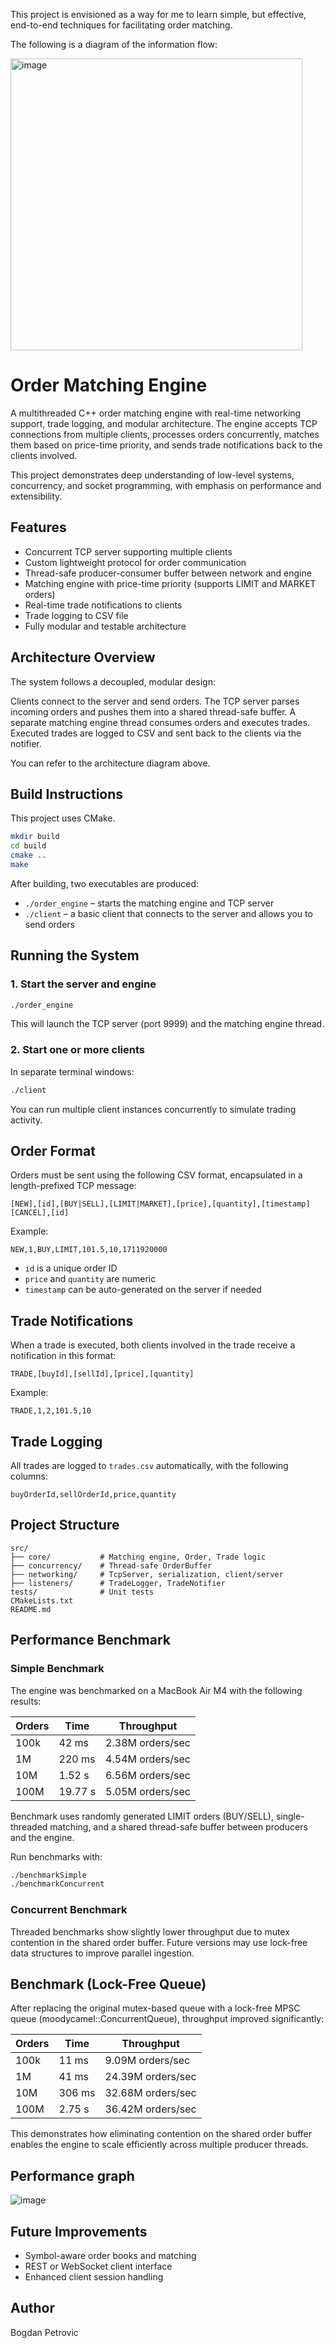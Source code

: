This project is envisioned as a way for me to learn simple, but effective, end-to-end techniques for facilitating order matching.

The following is a diagram of the information flow:

<img width="467" alt="image" src="https://github.com/user-attachments/assets/85a3b517-8081-484b-b944-bd852941d0db" />

# Order Matching Engine

A multithreaded C++ order matching engine with real-time networking support, trade logging, and modular architecture. The engine accepts TCP connections from multiple clients, processes orders concurrently, matches them based on price-time priority, and sends trade notifications back to the clients involved.

This project demonstrates deep understanding of low-level systems, concurrency, and socket programming, with emphasis on performance and extensibility.

## Features

- Concurrent TCP server supporting multiple clients
- Custom lightweight protocol for order communication
- Thread-safe producer-consumer buffer between network and engine
- Matching engine with price-time priority (supports LIMIT and MARKET orders)
- Real-time trade notifications to clients
- Trade logging to CSV file
- Fully modular and testable architecture

## Architecture Overview

The system follows a decoupled, modular design:

Clients connect to the server and send orders. The TCP server parses incoming orders and pushes them into a shared thread-safe buffer. A separate matching engine thread consumes orders and executes trades. Executed trades are logged to CSV and sent back to the clients via the notifier.

You can refer to the architecture diagram above.

## Build Instructions

This project uses CMake.

```bash
mkdir build
cd build
cmake ..
make
```

After building, two executables are produced:
- `./order_engine` – starts the matching engine and TCP server
- `./client` – a basic client that connects to the server and allows you to send orders

## Running the System

### 1. Start the server and engine

```bash
./order_engine
```

This will launch the TCP server (port 9999) and the matching engine thread.

### 2. Start one or more clients

In separate terminal windows:

```bash
./client
```

You can run multiple client instances concurrently to simulate trading activity.

## Order Format

Orders must be sent using the following CSV format, encapsulated in a length-prefixed TCP message:

```
[NEW],[id],[BUY|SELL],[LIMIT|MARKET],[price],[quantity],[timestamp]
[CANCEL],[id]
```

Example:

```
NEW,1,BUY,LIMIT,101.5,10,1711920000
```

- `id` is a unique order ID
- `price` and `quantity` are numeric
- `timestamp` can be auto-generated on the server if needed

## Trade Notifications

When a trade is executed, both clients involved in the trade receive a notification in this format:

```
TRADE,[buyId],[sellId],[price],[quantity]
```

Example:

```
TRADE,1,2,101.5,10
```

## Trade Logging

All trades are logged to `trades.csv` automatically, with the following columns:

```
buyOrderId,sellOrderId,price,quantity
```

## Project Structure

```
src/
├── core/           # Matching engine, Order, Trade logic
├── concurrency/    # Thread-safe OrderBuffer
├── networking/     # TcpServer, serialization, client/server
├── listeners/      # TradeLogger, TradeNotifier
tests/              # Unit tests
CMakeLists.txt
README.md
```

## Performance Benchmark

### Simple Benchmark

The engine was benchmarked on a MacBook Air M4 with the following results:

| Orders     | Time     | Throughput        |
|------------|----------|-------------------|
| 100k       | 42 ms    | 2.38M orders/sec  |
| 1M         | 220 ms   | 4.54M orders/sec  |
| 10M        | 1.52 s   | 6.56M orders/sec  |
| 100M       | 19.77 s  | 5.05M orders/sec  |

Benchmark uses randomly generated LIMIT orders (BUY/SELL), single-threaded matching, and a shared thread-safe buffer between producers and the engine.

Run benchmarks with:

```bash
./benchmarkSimple
./benchmarkConcurrent
```

### Concurrent Benchmark

Threaded benchmarks show slightly lower throughput due to mutex contention in the shared order buffer. Future versions may use lock-free data structures to improve parallel ingestion.

## Benchmark (Lock-Free Queue)

After replacing the original mutex-based queue with a lock-free MPSC queue (moodycamel::ConcurrentQueue), throughput improved significantly:

| Orders     | Time     | Throughput           |
|------------|----------|----------------------|
| 100k       | 11 ms    | 9.09M orders/sec     |
| 1M         | 41 ms    | 24.39M orders/sec    |
| 10M        | 306 ms   | 32.68M orders/sec    |
| 100M       | 2.75 s   | 36.42M orders/sec    |

This demonstrates how eliminating contention on the shared order buffer enables the engine to scale efficiently across multiple producer threads.

## Performance graph

![image](https://github.com/user-attachments/assets/639d7d77-dcc7-4ae7-bed7-8a60e339145a)



## Future Improvements

- Symbol-aware order books and matching
- REST or WebSocket client interface
- Enhanced client session handling

## Author

Bogdan Petrovic

